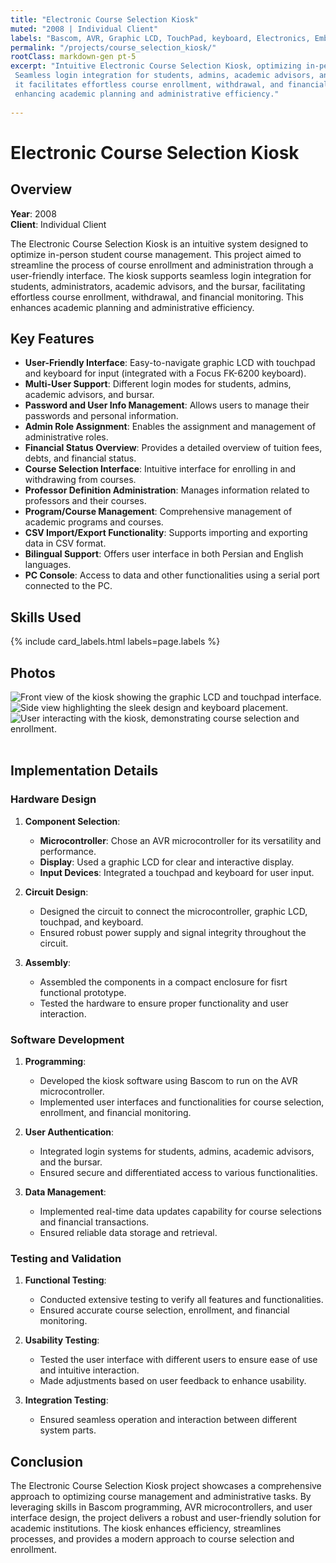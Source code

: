 ```yaml
---
title: "Electronic Course Selection Kiosk"
muted: "2008 | Individual Client"
labels: "Bascom, AVR, Graphic LCD, TouchPad, keyboard, Electronics, Embedded Systems, -Default"
permalink: "/projects/course_selection_kiosk/"
rootClass: markdown-gen pt-5
excerpt: "Intuitive Electronic Course Selection Kiosk, optimizing in-person student course management. 
 Seamless login integration for students, admins, academic advisors, and bursar, 
 it facilitates effortless course enrollment, withdrawal, and financial monitoring, 
 enhancing academic planning and administrative efficiency."
 
---
```



# Electronic Course Selection Kiosk

## Overview

**Year**: 2008  
**Client**: Individual Client

The Electronic Course Selection Kiosk is an intuitive system designed to optimize in-person student course management. This project aimed to streamline the process of course enrollment and administration through a user-friendly interface. The kiosk supports seamless login integration for students, administrators, academic advisors, and the bursar, facilitating effortless course enrollment, withdrawal, and financial monitoring. This enhances academic planning and administrative efficiency.

## Key Features

- **User-Friendly Interface**: Easy-to-navigate graphic LCD with touchpad and keyboard for input (integrated with a Focus FK-6200 keyboard).
- **Multi-User Support**: Different login modes for students, admins, academic advisors, and bursar.
- **Password and User Info Management**: Allows users to manage their passwords and personal information.
- **Admin Role Assignment**: Enables the assignment and management of administrative roles.
- **Financial Status Overview**: Provides a detailed overview of tuition fees, debts, and financial status.
- **Course Selection Interface**: Intuitive interface for enrolling in and withdrawing from courses.
- **Professor Definition Administration**: Manages information related to professors and their courses.
- **Program/Course Management**: Comprehensive management of academic programs and courses.
- **CSV Import/Export Functionality**: Supports importing and exporting data in CSV format.
- **Bilingual Support**: Offers user interface in both Persian and English languages.
- **PC Console**: Access to data and other functionalities using a serial port connected to the PC.


## Skills Used

{% include card_labels.html labels=page.labels %}


## Photos

<div class="container text-center design-gallery gallery">
    <div class="row justify-content-center">
      <div class="col-sm-3">
        <img src="/assets/images/course_selection_kiosk/3.jpg" 
            alt="Front view of the kiosk showing the graphic LCD and touchpad interface.">
      </div>
      <div class="col-sm-6">
        <img src="/assets/images/course_selection_kiosk/2.jpg"
            alt="Side view highlighting the sleek design and keyboard placement.">
        <img src="/assets/images/course_selection_kiosk/1.jpg"
            alt="User interacting with the kiosk, demonstrating course selection and enrollment.">
      </div>
    </div>
</div>

<br>

## Implementation Details

### Hardware Design

1. **Component Selection**:
   - **Microcontroller**: Chose an AVR microcontroller for its versatility and performance.
   - **Display**: Used a graphic LCD for clear and interactive display.
   - **Input Devices**: Integrated a touchpad and keyboard for user input.

2. **Circuit Design**:
   - Designed the circuit to connect the microcontroller, graphic LCD, touchpad, and keyboard.
   - Ensured robust power supply and signal integrity throughout the circuit.

3. **Assembly**:
   - Assembled the components in a compact enclosure for fisrt functional prototype.
   - Tested the hardware to ensure proper functionality and user interaction.

### Software Development

1. **Programming**:
   - Developed the kiosk software using Bascom to run on the AVR microcontroller.
   - Implemented user interfaces and functionalities for course selection, enrollment, and financial monitoring.

2. **User Authentication**:
   - Integrated login systems for students, admins, academic advisors, and the bursar.
   - Ensured secure and differentiated access to various functionalities.

3. **Data Management**:
   - Implemented real-time data updates capability for course selections and financial transactions.
   - Ensured reliable data storage and retrieval.

### Testing and Validation

1. **Functional Testing**:
   - Conducted extensive testing to verify all features and functionalities.
   - Ensured accurate course selection, enrollment, and financial monitoring.

2. **Usability Testing**:
   - Tested the user interface with different users to ensure ease of use and intuitive interaction.
   - Made adjustments based on user feedback to enhance usability.

3. **Integration Testing**:
   - Ensured seamless operation and interaction between different system parts.

## Conclusion

The Electronic Course Selection Kiosk project showcases a comprehensive approach to optimizing course management and administrative tasks. By leveraging skills in Bascom programming, AVR microcontrollers, and user interface design, the project delivers a robust and user-friendly solution for academic institutions. The kiosk enhances efficiency, streamlines processes, and provides a modern approach to course selection and enrollment.

